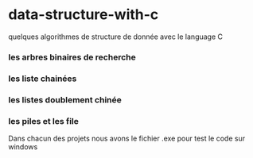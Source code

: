 # data-structure-with-c
quelques algorithmes de structure de donnée avec le language C
### les arbres binaires de recherche
### les liste chainées
### les listes doublement chinée
### les piles et les file

Dans chacun des projets nous avons le fichier .exe pour test le code sur windows
